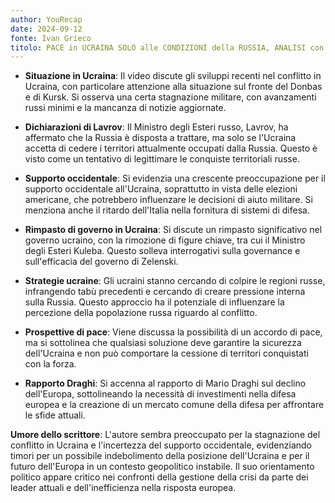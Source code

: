 ```yaml
---
author: YouRecap
date: 2024-09-12
fonte: Ivan Grieco
titolo: PACE in UCRAINA SOLO alle CONDIZIONI della RUSSIA, ANALISI con GEN. CAMPORINI e U. POLETTI
---
```


- **Situazione in Ucraina**: Il video discute gli sviluppi recenti nel conflitto in Ucraina, con particolare attenzione alla situazione sul fronte del Donbas e di Kursk. Si osserva una certa stagnazione militare, con avanzamenti russi minimi e la mancanza di notizie aggiornate.
  
- **Dichiarazioni di Lavrov**: Il Ministro degli Esteri russo, Lavrov, ha affermato che la Russia è disposta a trattare, ma solo se l'Ucraina accetta di cedere i territori attualmente occupati dalla Russia. Questo è visto come un tentativo di legittimare le conquiste territoriali russe.

- **Supporto occidentale**: Si evidenzia una crescente preoccupazione per il supporto occidentale all'Ucraina, soprattutto in vista delle elezioni americane, che potrebbero influenzare le decisioni di aiuto militare. Si menziona anche il ritardo dell'Italia nella fornitura di sistemi di difesa.

- **Rimpasto di governo in Ucraina**: Si discute un rimpasto significativo nel governo ucraino, con la rimozione di figure chiave, tra cui il Ministro degli Esteri Kuleba. Questo solleva interrogativi sulla governance e sull'efficacia del governo di Zelenski.

- **Strategie ucraine**: Gli ucraini stanno cercando di colpire le regioni russe, infrangendo tabù precedenti e cercando di creare pressione interna sulla Russia. Questo approccio ha il potenziale di influenzare la percezione della popolazione russa riguardo al conflitto.

- **Prospettive di pace**: Viene discussa la possibilità di un accordo di pace, ma si sottolinea che qualsiasi soluzione deve garantire la sicurezza dell'Ucraina e non può comportare la cessione di territori conquistati con la forza.

- **Rapporto Draghi**: Si accenna al rapporto di Mario Draghi sul declino dell'Europa, sottolineando la necessità di investimenti nella difesa europea e la creazione di un mercato comune della difesa per affrontare le sfide attuali.

**Umore dello scrittore**: L'autore sembra preoccupato per la stagnazione del conflitto in Ucraina e l'incertezza del supporto occidentale, evidenziando timori per un possibile indebolimento della posizione dell'Ucraina e per il futuro dell'Europa in un contesto geopolitico instabile. Il suo orientamento politico appare critico nei confronti della gestione della crisi da parte dei leader attuali e dell'inefficienza nella risposta europea.
